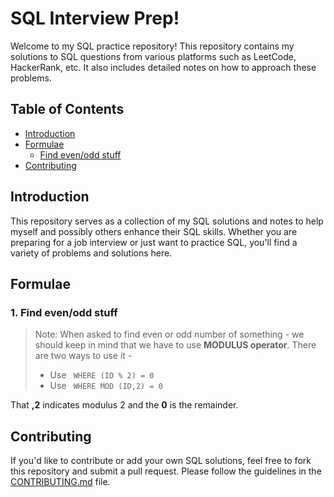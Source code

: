 



# SQL Interview Prep!

Welcome to my SQL practice repository! This repository contains my solutions to SQL questions from various platforms such as LeetCode, HackerRank, etc. It also includes detailed notes on how to approach these problems.



## Table of Contents
- [Introduction](#introduction)
- [Formulae](#formulae)
    - [Find even/odd stuff](#find-evenodd-stuff)
- [Contributing](#contributing)


## Introduction

This repository serves as a collection of my SQL solutions and notes to help myself and possibly others enhance their SQL skills. Whether you are preparing for a job interview or just want to practice SQL, you'll find a variety of problems and solutions here.

## Formulae

### 1. Find even/odd stuff

> Note: When asked to find even or odd number of something -  we should keep in mind that we have to use **MODULUS operator**. There are two ways to use it - 
> - Use <code> WHERE (ID % 2) = 0 </code> </li>
> - Use <code> WHERE MOD (ID,2) = 0 </code> </li>

    
   That **,2** indicates modulus 2 and the **0** is the remainder.


</div>






## Contributing

If you'd like to contribute or add your own SQL solutions, feel free to fork this repository and submit a pull request. Please follow the guidelines in the [CONTRIBUTING.md](CONTRIBUTING.md) file.


<!-- ### LeetCode

- **Problem 1:** [Problem Name](leetcode/problem1.sql)
  - Solution explanation and approach go here.

- **Problem 2:** [Problem Name](leetcode/problem2.sql)
  - Solution explanation and approach go here.

### HackerRank

- **Problem A:** [Problem Name](hackerrank/problemA.sql)
  - Solution explanation and approach go here.

- **Problem B:** [Problem Name](hackerrank/problemB.sql)
  - Solution explanation and approach go here. -->

<!-- ## Approach and Strategies

Here are some general strategies and tips for solving SQL problems:

### 1. Understand the Problem

- Carefully read and understand the problem statement.
- Identify the input and output requirements.

### 2. Plan Your Approach

- Break down the problem into smaller, manageable tasks.
- Plan the structure of your SQL queries before writing code.

### 3. Test Your Queries

- Use sample data to test your queries and ensure they produce the expected results.
- Consider edge cases to ensure your solution is robust. -->